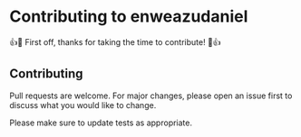 # Contributing to enweazudaniel

:+1::tada: First off, thanks for taking the time to contribute! :tada::+1:

## Contributing
Pull requests are welcome. For major changes, please open an issue first to discuss what you would like to change.

Please make sure to update tests as appropriate.
